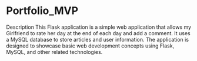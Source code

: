 # Portfolio_MVP
Description This Flask application is a simple web application that allows my Girlfriend to rate her day at the end of each day and add a comment. It uses a MySQL database to store articles and user information. The application is designed to showcase basic web development concepts using Flask, MySQL, and other related technologies.
